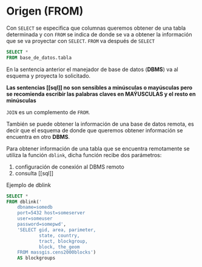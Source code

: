 # Origen (FROM)

Con `SELECT` se especifica que columnas queremos obtener de una tabla determinada y con `FROM` se indica de donde se va a obtener la información que se va proyectar con `SELECT`. `FROM` va después de `SELECT`

```sql
SELECT *
FROM base_de_datos.tabla
```

En la sentencia anterior el manejador de base de datos (**DBMS**) va al esquema y proyecta lo solicitado.

  
**Las sentencias [[sql]] no son sensibles a minúsculas o mayúsculas pero se recomienda escribir las palabras claves en MAÝUSCULAS y el resto en minúsculas**

`JOIN` es un complemento de `FROM`.

También se puede obtener la información de una base de datos remota, es decir que el esquema de donde que queremos obtener información se encuentra en otro **DBMS**.

  
Para obtener información de una tabla que se encuentra remotamente se utiliza la función `dblink`, dicha función recibe dos parámetros:

1.  configuración de conexión al DBMS remoto
2.  consulta [[sql]]

  
Ejemplo de dblink

```sql
SELECT *
FROM dblink('
	dbname=somedb
	port=5432 host=someserver
	user=someuser
	password=somepwd',
	'SELECT gid, area, parimeter,
			state, country,
			tract, blockgroup,
			block, the_geom
	FROM massgis.cens2000blocks')
	AS blockgroups
```